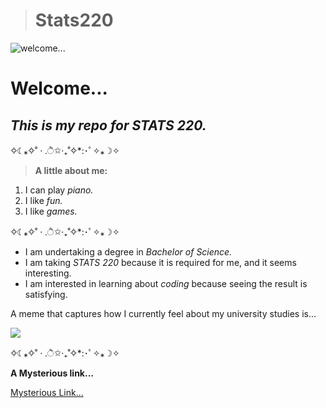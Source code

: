 > # Stats220

![welcome...](https://media1.tenor.com/m/yAybfrICeNQAAAAC/hellokitty-love.gif)

# **Welcome...**

## ***This is my repo for STATS 220.***
✧☾⁎✧˚ · .ੈ✩‧₊˚✧*:･ﾟ✧⁎☽✧

> **A little about me:** 
1. I can play *piano.*
2. I like *fun.*
3. I like *games.*
   
✧☾⁎✧˚ · .ੈ✩‧₊˚✧*:･ﾟ✧⁎☽✧
* I am undertaking a degree in *Bachelor of Science.*
* I am taking *STATS 220* because it is required for me, and it seems interesting.
* I am interested in learning about *coding* because seeing the result is satisfying.

A meme that captures how I currently feel about my university studies is... 

![](https://c.tenor.com/8druEACXtX8AAAAd/tenor.gif)

✧☾⁎✧˚ · .ੈ✩‧₊˚✧*:･ﾟ✧⁎☽✧

**A Mysterious link...**

[Mysterious Link...](https://hackertyper.com/)
